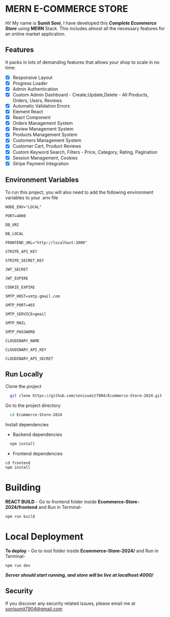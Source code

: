 # MERN E-COMMERCE STORE

Hi! My name is **Sumit Soni**, I have developed this **_Complete Ecommerce Store_** using **MERN** Stack.
This includes almost all the necessary features for an online market application.

## Features

It packs in lots of demanding features that allows your shop to scale in no time:

- [x] Responsive Layout
- [x] Progress Loader
- [x] Admin Authentication
- [x] Custom Admin Dashboard - Create,Update,Delete - All Products, Orders, Users, Reviews
- [x] Automatic Validation Errors
- [x] Element React
- [x] React Component
- [x] Orders Management System
- [x] Review Management System
- [x] Products Management System
- [x] Customers Management System
- [x] Customer Cart, Product Reviews
- [x] Custom Keyword Search, Filters - Price, Category, Rating, Pagination
- [x] Session Management, Cookies
- [x] Stripe Payment Integration

## Environment Variables

To run this project, you will also need to add the following environment variables to your .env file

`NODE_ENV="LOCAL"`

`PORT=4000`

`DB_URI`

`DB_LOCAL`

`FRONTEND_URL="http://localhost:3000"`

`STRIPE_API_KEY`

`STRIPE_SECRET_KEY`

`JWT_SECRET`

`JWT_EXPIRE`

`COOKIE_EXPIRE`

`SMTP_HOST=smtp.gmail.com`

`SMTP_PORT=465`

`SMTP_SERVICE=gmail`

`SMTP_MAIL`

`SMTP_PASSWORD`

`CLOUDINARY_NAME`

`CLOUDINARY_API_KEY`

`CLOUDINARY_API_SECRET`

## Run Locally

Clone the project

```bash
  git clone https://github.com/sonisumit7904/Ecommerce-Store-2024.git
```

Go to the project directory

```bash
  cd Ecommerce-Store-2024
```

Install dependencies

- Backend dependencies

```bash
  npm install
```

- Frontend dependencies

```
cd frontend
npm install
```


# Building

**REACT BUILD** - Go to frontend folder inside **Ecommerce-Store-2024/frontend** and Run in Terminal-

```
npm run build
```

# Local Deployment

**To deploy** - Go to root folder inside **Ecommerce-Store-2024/** and Run in Terminal-

```
npm run dev
```

**_Server should start running, and store will be live at localhost:4000/_**

## Security

If you discover any security related issues, please email me at sonisumit7904@gmail.com
